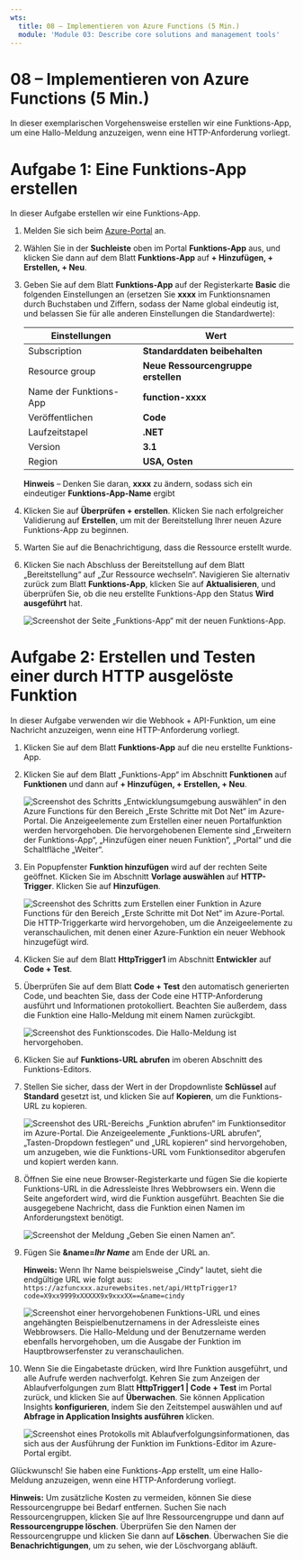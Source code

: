 ```yaml
---
wts:
  title: 08 – Implementieren von Azure Functions (5 Min.)
  module: 'Module 03: Describe core solutions and management tools'
---
```

# <a name="08---implement-azure-functions-5-min"></a>08 – Implementieren von Azure Functions (5 Min.)

In dieser exemplarischen Vorgehensweise erstellen wir eine Funktions-App, um eine Hallo-Meldung anzuzeigen, wenn eine HTTP-Anforderung vorliegt. 

# <a name="task-1-create-a-function-app"></a>Aufgabe 1: Eine Funktions-App erstellen 

In dieser Aufgabe erstellen wir eine Funktions-App.

1. Melden Sie sich beim [Azure-Portal](https://portal.azure.com) an.

2. Wählen Sie in der **Suchleiste** oben im Portal **Funktions-App** aus, und klicken Sie dann auf dem Blatt **Funktions-App** auf **+ Hinzufügen, + Erstellen, + Neu**.

3. Geben Sie auf dem Blatt **Funktions-App** auf der Registerkarte **Basic** die folgenden Einstellungen an (ersetzen Sie **xxxx** im Funktionsnamen durch Buchstaben und Ziffern, sodass der Name global eindeutig ist, und belassen Sie für alle anderen Einstellungen die Standardwerte): 

    | Einstellungen | Wert |
    | -- | --|
    | Subscription | **Standarddaten beibehalten** |
    | Resource group | **Neue Ressourcengruppe erstellen** |
    | Name der Funktions-App | **function-xxxx** |
    | Veröffentlichen | **Code** |
    | Laufzeitstapel | **.NET** |
    | Version | **3.1** |
    | Region | **USA, Osten** |

    **Hinweis** – Denken Sie daran, **xxxx** zu ändern, sodass sich ein eindeutiger **Funktions-App-Name** ergibt

4. Klicken Sie auf **Überprüfen + erstellen**. Klicken Sie nach erfolgreicher Validierung auf **Erstellen**, um mit der Bereitstellung Ihrer neuen Azure Funktions-App zu beginnen.

5. Warten Sie auf die Benachrichtigung, dass die Ressource erstellt wurde.

6. Klicken Sie nach Abschluss der Bereitstellung auf dem Blatt „Bereitstellung“ auf „Zur Ressource wechseln“. Navigieren Sie alternativ zurück zum Blatt **Funktions-App**, klicken Sie auf **Aktualisieren**, und überprüfen Sie, ob die neu erstellte Funktions-App den Status **Wird ausgeführt** hat. 

    ![Screenshot der Seite „Funktions-App“ mit der neuen Funktions-App.](../images/0701.png)

# <a name="task-2-create-a-http-triggered-function-and-test"></a>Aufgabe 2: Erstellen und Testen einer durch HTTP ausgelöste Funktion

In dieser Aufgabe verwenden wir die Webhook + API-Funktion, um eine Nachricht anzuzeigen, wenn eine HTTP-Anforderung vorliegt. 

1. Klicken Sie auf dem Blatt **Funktions-App** auf die neu erstellte Funktions-App. 

2. Klicken Sie auf dem Blatt „Funktions-App“ im Abschnitt **Funktionen** auf **Funktionen** und dann auf **+ Hinzufügen, + Erstellen, + Neu**.

    ![Screenshot des Schritts „Entwicklungsumgebung auswählen“ in den Azure Functions für den Bereich „Erste Schritte mit Dot Net“ im Azure-Portal. Die Anzeigeelemente zum Erstellen einer neuen Portalfunktion werden hervorgehoben. Die hervorgehobenen Elemente sind „Erweitern der Funktions-App“, „Hinzufügen einer neuen Funktion“, „Portal“ und die Schaltfläche „Weiter“.](../images/0702.png)

3. Ein Popupfenster **Funktion hinzufügen** wird auf der rechten Seite geöffnet. Klicken Sie im Abschnitt **Vorlage auswählen** auf **HTTP-Trigger**. Klicken Sie auf **Hinzufügen**. 

    ![Screenshot des Schritts zum Erstellen einer Funktion in Azure Functions für den Bereich „Erste Schritte mit Dot Net“ im Azure-Portal. Die HTTP-Triggerkarte wird hervorgehoben, um die Anzeigeelemente zu veranschaulichen, mit denen einer Azure-Funktion ein neuer Webhook hinzugefügt wird.](../images/0702a.png)

4. Klicken Sie auf dem Blatt **HttpTrigger1** im Abschnitt **Entwickler** auf **Code + Test**. 

5. Überprüfen Sie auf dem Blatt **Code + Test** den automatisch generierten Code, und beachten Sie, dass der Code eine HTTP-Anforderung ausführt und Informationen protokolliert. Beachten Sie außerdem, dass die Funktion eine Hallo-Meldung mit einem Namen zurückgibt. 

    ![Screenshot des Funktionscodes. Die Hallo-Meldung ist hervorgehoben.](../images/0704.png)

6. Klicken Sie auf **Funktions-URL abrufen** im oberen Abschnitt des Funktions-Editors. 

7. Stellen Sie sicher, dass der Wert in der Dropdownliste **Schlüssel** auf **Standard** gesetzt ist, und klicken Sie auf **Kopieren**, um die Funktions-URL zu kopieren. 

    ![Screenshot des URL-Bereichs „Funktion abrufen“ im Funktionseditor im Azure-Portal. Die Anzeigeelemente „Funktions-URL abrufen“, „Tasten-Dropdown festlegen“ und „URL kopieren“ sind hervorgehoben, um anzugeben, wie die Funktions-URL vom Funktionseditor abgerufen und kopiert werden kann.](../images/0705.png)

8. Öffnen Sie eine neue Browser-Registerkarte und fügen Sie die kopierte Funktions-URL in die Adressleiste Ihres Webbrowsers ein. Wenn die Seite angefordert wird, wird die Funktion ausgeführt. Beachten Sie die ausgegebene Nachricht, dass die Funktion einen Namen im Anforderungstext benötigt.

    ![Screenshot der Meldung „Geben Sie einen Namen an“.](../images/0706.png)

9. Fügen Sie **&name=*Ihr Name*** am Ende der URL an.

    **Hinweis:** Wenn Ihr Name beispielsweise „Cindy“ lautet, sieht die endgültige URL wie folgt aus: `https://azfuncxxx.azurewebsites.net/api/HttpTrigger1?code=X9xx9999xXXXXX9x9xxxXX==&name=cindy`

    ![Screenshot einer hervorgehobenen Funktions-URL und eines angehängten Beispielbenutzernamens in der Adressleiste eines Webbrowsers. Die Hallo-Meldung und der Benutzername werden ebenfalls hervorgehoben, um die Ausgabe der Funktion im Hauptbrowserfenster zu veranschaulichen.](../images/0707.png)

10. Wenn Sie die Eingabetaste drücken, wird Ihre Funktion ausgeführt, und alle Aufrufe werden nachverfolgt. Kehren Sie zum Anzeigen der Ablaufverfolgungen zum Blatt **HttpTrigger1 \| Code + Test** im Portal zurück, und klicken Sie auf **Überwachen**. Sie können Application Insights **konfigurieren**, indem Sie den Zeitstempel auswählen und auf **Abfrage in Application Insights ausführen** klicken.

    ![Screenshot eines Protokolls mit Ablaufverfolgungsinformationen, das sich aus der Ausführung der Funktion im Funktions-Editor im Azure-Portal ergibt.](../images/0709.png) 

Glückwunsch! Sie haben eine Funktions-App erstellt, um eine Hallo-Meldung anzuzeigen, wenn eine HTTP-Anforderung vorliegt.  

**Hinweis:** Um zusätzliche Kosten zu vermeiden, können Sie diese Ressourcengruppe bei Bedarf entfernen. Suchen Sie nach Ressourcengruppen, klicken Sie auf Ihre Ressourcengruppe und dann auf **Ressourcengruppe löschen**. Überprüfen Sie den Namen der Ressourcengruppe und klicken Sie dann auf **Löschen**. Überwachen Sie die **Benachrichtigungen**, um zu sehen, wie der Löschvorgang abläuft.
